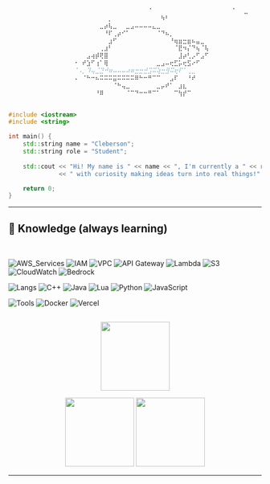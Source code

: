 
```c++
                  ⠀⠀⠀⠀⠀⠀⠀⠀⠀⠀⠀⠀⠀⠀⠀⠀⠀⠈⠀⠀⠀⠀⠀⠀⠀⠀⠀⠀⠀⠀⠀⠀⠀⠀⠀⠀⠈⠀⠀⣀⠀⠀⠀⠀⠀⠀⠀⠀⠀⠀⠀ 
                  ⠀⠀⠀⠀⠀⠀⠀⠀⡀⠀⠀⠀⠀⠀⠀⠀⠀⠀⠀⠀⠳⠃⠀⠀⠀⠀⠀⠀⠀⠀⠀⠀                    
                  ⠀⠀⠀⠀⠀⠀⣀⡴⢧⣀⠀⠀⣀⣠⠤⠤⠤⠤⣄⣀⠀⠀⠀⠀⠀⠀⠀⠀⠀⠀⠀⠀                    
                  ⠀⠀⠀⠀⠀⠀⠀⠘⠏⢀⡴⠊⠁⠀⠀⠀⠀⠀⠀⠈⠙⠦⡀⠀⠀⠀⠀⠀⠀⠀⠀⠀                           .---.
                  ⠀⠀⠀⠀⠀⠀⠀⠀⣰⠋⠀⠀⠀⠀⠀⠀⠀⠀⠀⠀⠀⠀⠘⢶⣶⣒⣶⠦⣤⣀⠀⠀                          /     \
                  ⠀⠀⠀⠀⠀⠀⢀⣰⠃⠀⠀⠀⠀⠀⠀⠀⠀⠀⠀⠀⠀⠀⠀⠈⣟⠲⡌⠙⢦⠈⢧⠀                          \.@-@./
                  ⠀⠀⠀⣠⢴⡾⢟⣿⠀⠀⠀⠀⠀⠀⠀⠀⠀⠀⠀⠀⠀⠀⠀⠀⣸⡴⢃⡠⠋⣠⠋⠀                          /`\_/`\
                  ⠐⠀⠞⣱⠋⢰⠁⢿⠀⠀⠀⠀⠀⠀⠀⠀⠀⠀⠀⣀⣠⠤⢖⣋⡥⢖⣫⠔⠋⠀⠀⠀                         //  _  \\
                  ⠈⠠⡀⠹⢤⣈⣙⠚⠶⠤⠤⠤⠴⠶⣒⣒⣚⣩⠭⢵⣒⣻⠭⢖⠏⠁⢀⣀⠀⠀⠀⠀                        | \     )|_
                  ⠠⠀⠈⠓⠒⠦⠭⠭⠭⣭⠭⠭⠭⠭⠿⠓⠒⠛⠉⠉⠀⠀⣠⠏⠀⠀⠘⠞⠀⠀⠀⠀                       /`\_`>  <_/ \
                  ⠀⠀⠀⠀⠀⠀⠀⠀⠀⠈⠓⢤⣀⠀⠀⠀⠀⠀⠀⣀⡤⠞⠁⠀⣰⣆⠀⠀⠀⠀⠀⠀                       \__/'---'\__/
                  ⠀⠀⠀⠀⠀⠘⠿⠀⠀⠀⠀⠀⠈⠉⠙⠒⠒⠛⠉⠁⠀⠀⠀⠉⢳⡞⠉⠀⠀⠀⠀⠀                    


#include <iostream>
#include <string>

int main() {
    std::string name = "Cleberson";
    std::string role = "Student";
    
    std::cout << "Hi! My name is " << name << ", I'm currently a " << role 
              << " with curiosity making ideas turn into real things!" << std::endl;

    return 0;
}
```
---

<!--<details>
<summary> <h2>🔧 Technologies & Tools </h2> </summary>
</details>
**Cloud Services:**
**Programming Languages:**
**Tools and Services:**
-->
## :brain: Knowledge (always learning)
<br>

<!--![AWS](https://img.shields.io/badge/Cloud-AWS-informational?color=4772ae)
![IAM](https://img.shields.io/badge/Security-IAM-informational?color=4772ae)
![VPC](https://img.shields.io/badge/Network-VPC-informational?color=4772ae)
![API Gateway](https://img.shields.io/badge/API-Gateway-informational?color=4772ae)
![Lambda](https://img.shields.io/badge/Compute-AWS_Lambda-informational?color=4772ae)
![S3](https://img.shields.io/badge/Storage-S3-informational?color=4772ae)
![CloudWatch](https://img.shields.io/badge/Monitoring-CloudWatch-informational?color=4772ae)
![Bedrock](https://img.shields.io/badge/AI-Bedrock-informational?color=4772ae)-->
![AWS_Services](https://img.shields.io/badge/AWS_Services-4d4d4d?)
![IAM](https://img.shields.io/badge/IAM-informational?color=4772ae)
![VPC](https://img.shields.io/badge/VPC-informational?color=4772ae)
![API Gateway](https://img.shields.io/badge/API_Gateway-informational?color=4772ae)
![Lambda](https://img.shields.io/badge/Lambda-informational?color=4772ae)
![S3](https://img.shields.io/badge/S3-informational?color=4772ae)
![CloudWatch](https://img.shields.io/badge/CloudWatch-informational?color=4772ae)
![Bedrock](https://img.shields.io/badge/Bedrock-informational?color=4772ae)

![Langs](https://img.shields.io/badge/Languages-4d4d4d?)
![C++](https://img.shields.io/badge/C++-blue?logo=cplusplus&logoColor=d3d3d3&color=4772ae)
![Java](https://img.shields.io/badge/Java-blue?logo=openjdk&logoColor=d3d3d3&color=4772ae)
![Lua](https://img.shields.io/badge/Lua-blue?logo=lua&logoColor=d3d3d3&color=4772ae)
![Python](https://img.shields.io/badge/Python-blue?logo=python&logoColor=d3d3d3&color=4772ae)
![JavaScript](https://img.shields.io/badge/JavaScript-blue?logo=javascript&logoColor=d3d3d3&color=4772ae)

<!--![C++](https://img.shields.io/badge/Language-C++-blue?logo=cplusplus&logoColor=d3d3d3&color=4772ae)
![Java](https://img.shields.io/badge/Language-Java-blue?logo=openjdk&logoColor=d3d3d3&color=4772ae)
![Lua](https://img.shields.io/badge/Language-Lua-blue?logo=lua&logoColor=d3d3d3&color=4772ae)
![Python](https://img.shields.io/badge/Language-Python-blue?logo=python&logoColor=d3d3d3&color=4772ae)
![JavaScript](https://img.shields.io/badge/Language-JavaScript-blue?logo=javascript&logoColor=d3d3d3&color=4772ae)-->


![Tools](https://img.shields.io/badge/Tools-4d4d4d?)
![Docker](https://img.shields.io/badge/Docker-informational?logo=docker&logoColor=d3d3d3&color=4772ae)
![Vercel](https://img.shields.io/badge/Vercel-informational?logo=vercel&logoColor=d3d3d3&color=4772ae)
<!--
![Docker](https://img.shields.io/badge/Tools-Docker-informational?logo=docker&logoColor=d3d3d3&color=4772ae)
![Vercel](https://img.shields.io/badge/Tools-Vercel-informational?logo=vercel&logoColor=d3d3d3&color=4772ae)
-->

## 
<p align="center">
    <img height="137px" src="https://github-readme-streak-stats.herokuapp.com/?user=Clebers0n&hide_border=true&theme=nightowl" />
</p>
<p align="center">
    <img height="137px" src="https://github-readme-stats.vercel.app/api?username=Clebers0n&hide_title=true&hide_border=true&show_icons=true&include_all_commits=true&count_private=true&line_height=21&theme=nightowl" /> <img height="137px" src="https://github-readme-stats.vercel.app/api/top-langs/?username=Clebers0n&hide=html&hide_title=true&hide_border=true&layout=compact&langs_count=8&theme=nightowl" />
</p>

---
